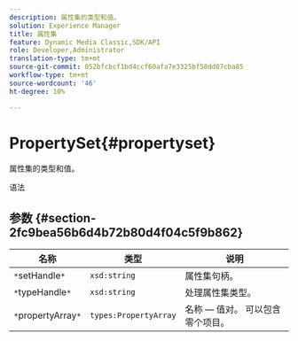 ```yaml
---
description: 属性集的类型和值。
solution: Experience Manager
title: 属性集
feature: Dynamic Media Classic,SDK/API
role: Developer,Administrator
translation-type: tm+mt
source-git-commit: 052bfcbcf1bd4ccf60afa7e3325bf58dd07cba85
workflow-type: tm+mt
source-wordcount: '46'
ht-degree: 10%

---
```



# PropertySet{#propertyset}

属性集的类型和值。

语法

## 参数 {#section-2fc9bea56b6d4b72b80d4f04c5f9b862}

| 名称 | 类型 | 说明 |
|---|---|---|
| `*`setHandle`*` | `xsd:string` | 属性集句柄。 |
| `*`typeHandle`*` | `xsd:string` | 处理属性集类型。 |
| `*`propertyArray`*` | `types:PropertyArray` | 名称 — 值对。 可以包含零个项目。 |

